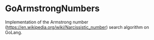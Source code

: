 # GoArmstrongNumbers
Implementation of the Armstrong number (https://en.wikipedia.org/wiki/Narcissistic_number) search algorithm on GoLang.
